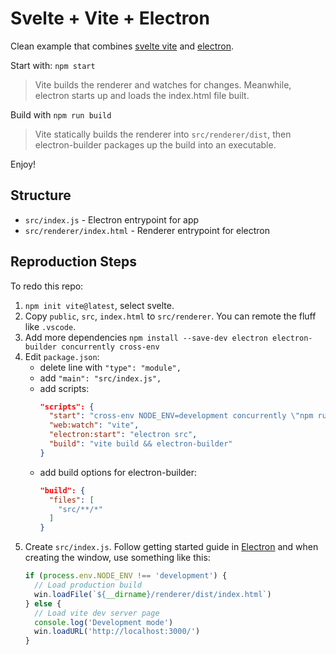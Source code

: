# Svelte + Vite + Electron

Clean example that combines [svelte vite](https://vitejs.dev/) and [electron](https://www.electronjs.org/).

Start with: `npm start`

> Vite builds the renderer and watches for changes. Meanwhile, electron starts up and loads the index.html file built.

Build with `npm run build`

> Vite statically builds the renderer into `src/renderer/dist`, then electron-builder packages up the build into an executable.

Enjoy!

## Structure

* `src/index.js` - Electron entrypoint for app
* `src/renderer/index.html` - Renderer entrypoint for electron

## Reproduction Steps

To redo this repo:

1. `npm init vite@latest`, select svelte.
2. Copy `public`, `src`, `index.html` to `src/renderer`. You can remote the fluff like `.vscode`.
3. Add more dependencies `npm install --save-dev electron electron-builder concurrently cross-env`
4. Edit `package.json`:
    * delete line with `"type": "module",`
    * add `"main": "src/index.js",`
    * add scripts:
      ```json
      "scripts": {
        "start": "cross-env NODE_ENV=development concurrently \"npm run web:watch\" \"npm run electron:start\"",
        "web:watch": "vite",
        "electron:start": "electron src",
        "build": "vite build && electron-builder"
      }
      ```
    * add build options for electron-builder:
      ```json
      "build": {
        "files": [
          "src/**/*"
        ]
      }
      ```
4. Create `src/index.js`. Follow getting started guide in [Electron](https://www.electronjs.org/docs/latest/tutorial/quick-start) and when creating the window, use something like this:
    ```js
    if (process.env.NODE_ENV !== 'development') {
      // Load production build
      win.loadFile(`${__dirname}/renderer/dist/index.html`)
    } else {
      // Load vite dev server page 
      console.log('Development mode')
      win.loadURL('http://localhost:3000/')
    }
    ```